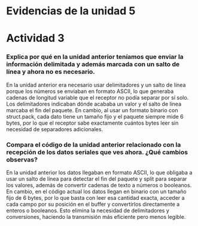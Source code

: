 
# Evidencias de la unidad 5
# Actividad 3 
### Explica por qué en la unidad anterior teníamos que enviar la información delimitada y además marcada con un salto de línea y ahora no es necesario.
En la unidad anterior era necesario usar delimitadores y un salto de línea porque los números se enviaban en formato ASCII, lo que generaba cadenas de longitud variable que el receptor no podía separar por sí solo. Los delimitadores indicaban dónde acababa un valor y el salto de línea marcaba el fin del paquete. En cambio, al usar un formato binario con struct.pack, cada dato tiene un tamaño fijo y el paquete siempre mide 6 bytes, por lo que el receptor sabe exactamente cuántos bytes leer sin necesidad de separadores adicionales.


### Compara el código de la unidad anterior relacionado con la recepción de los datos seriales que ves ahora. ¿Qué cambios observas?

En la unidad anterior los datos llegaban en formato ASCII, lo que obligaba a usar un salto de línea para detectar el fin del paquete y split para separar los valores, además de convertir cadenas de texto a números o booleanos. En cambio, en el código actual los datos llegan en binario con un tamaño fijo de 6 bytes, por lo que basta con leer esa cantidad exacta, acceder a cada campo por su posición en el buffer y convertirlos directamente a enteros o booleanos. Esto elimina la necesidad de delimitadores y conversiones, haciendo la transmisión más eficiente pero menos legible.


